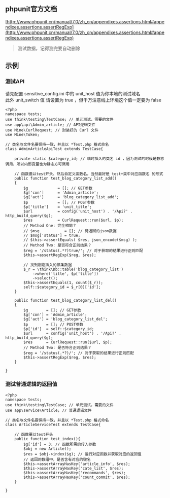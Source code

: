 ## phpunit官方文档
[http://www.phpunit.cn/manual/7.0/zh_cn/appendixes.assertions.html#appendixes.assertions.assertRegExp](http://www.phpunit.cn/manual/7.0/zh_cn/appendixes.assertions.html#appendixes.assertions.assertRegExp)  

> 测试数据，记得测完要自动删除

## 示例
### 测试API
请先配置 sensitive_config.ini 中的 unit_host 值为你本地的测试域名  
此外 unit_switch 值 请设置为 true ，但千万注意线上环境这个值一定要为 false

    <?php
    namespace tests;
    use think\testing\TestCase; // 单元测试，需要的文件 
    use app\api\Admin_article; // API逻辑文件
    use Mine\CurlRequest; // 封装好的 Curl 文件
    use Mine\Token;
    
    // 类名与文件名要保持一致，并且以 *Test.php 格式命名
    class AdminArticleApiTest extends TestCase{
        
        private static $category_id; // 临时插入的类名 id ，因为测试的时候是静态调用，所以内部变量也为静态方可调用
        
        // 函数要以test开头、然后自定义函数名，当然最好是 test+类中对应函数名 的形式
        public function test_blog_category_list_add()
        {
            $g             = []; // GET参数
            $g['con']      = 'Admin_article';
            $g['act']      = 'blog_category_list_add';
            $p             = []; // POST参数
            $p['title']    = 'unit_title';
            $url           = config('unit_host') . '/Api?' . http_build_query($g);
            $res           = CurlRequest::run($url, $p);
            // Method One: 完全相同？
            // $msg           = []; // 待返回的json数据
            // $msg['status'] = true;
            // $this->assertEquals( $res, json_encode($msg) );
            // Method Two: 是否符合正则结果？
            $reg = '/status(.*?)true/'; // 对于获取的结果进行正则匹配
            $this->assertRegExp($reg, $res);

            // 找到刚刚插入的那条数据
            $_r = \think\Db::table('blog_category_list')
                ->where('title', $p['title'])
                ->select();
            $this->assertEquals(1, count($_r));
            self::$category_id = $_r[0]['id'];
        }
        
        public function test_blog_category_list_del()
        {
            $g        = []; // GET参数
            $g['con'] = 'Admin_article';
            $g['act'] = 'blog_category_list_del';
            $p        = []; // POST参数
            $p['id']  = self::$category_id;
            $url      = config('unit_host') . '/Api?' . http_build_query($g);
            $res      = CurlRequest::run($url, $p);
            // Method Two: 是否符合正则结果？
            $reg = '/status(.*?)/'; // 对于获取的结果进行正则匹配
            $this->assertRegExp($reg, $res);
        }
        
    }

### 测试普通逻辑的返回值

    <?php
    namespace tests;
    use think\testing\TestCase; // 单元测试，需要的文件 
    use app\service\Article; // 普通逻辑文件

    // 类名与文件名要保持一致，并且以 *Test.php 格式命名
    class ArticleServiceTest extends TestCase{

        // 函数要以test开头
        public function test_index(){
            $g['id'] = 3; // 函数所需的传入参数
            $obj = new Article();
            $res = $obj->index($g); // 运行对应函数并获取对应的返回值
            // 返回的数组中，是否含有对应的键名
            $this->assertArrayHasKey('article_info', $res);
            $this->assertArrayHasKey('cate_list', $res);
            $this->assertArrayHasKey('recommands', $res);
            $this->assertArrayHasKey('count_commit', $res);
        }

    }